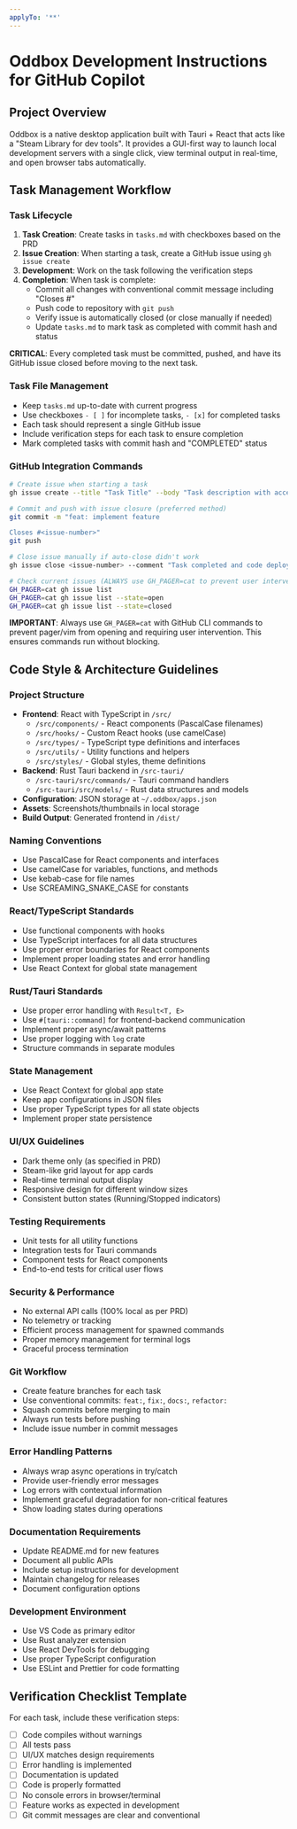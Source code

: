 ```yaml
---
applyTo: '**'
---
```


# Oddbox Development Instructions for GitHub Copilot

## Project Overview

Oddbox is a native desktop application built with Tauri + React that acts like a "Steam Library for dev tools". It provides a GUI-first way to launch local development servers with a single click, view terminal output in real-time, and open browser tabs automatically.

## Task Management Workflow

### Task Lifecycle

1. **Task Creation**: Create tasks in `tasks.md` with checkboxes based on the PRD
2. **Issue Creation**: When starting a task, create a GitHub issue using `gh issue create`
3. **Development**: Work on the task following the verification steps
4. **Completion**: When task is complete:
   - Commit all changes with conventional commit message including "Closes #<issue-number>"
   - Push code to repository with `git push`
   - Verify issue is automatically closed (or close manually if needed)
   - Update `tasks.md` to mark task as completed with commit hash and status

**CRITICAL**: Every completed task must be committed, pushed, and have its GitHub issue closed before moving to the next task.

### Task File Management

- Keep `tasks.md` up-to-date with current progress
- Use checkboxes `- [ ]` for incomplete tasks, `- [x]` for completed tasks
- Each task should represent a single GitHub issue
- Include verification steps for each task to ensure completion
- Mark completed tasks with commit hash and "COMPLETED" status

### GitHub Integration Commands

```bash
# Create issue when starting a task
gh issue create --title "Task Title" --body "Task description with acceptance criteria"

# Commit and push with issue closure (preferred method)
git commit -m "feat: implement feature

Closes #<issue-number>"
git push

# Close issue manually if auto-close didn't work
gh issue close <issue-number> --comment "Task completed and code deployed"

# Check current issues (ALWAYS use GH_PAGER=cat to prevent user intervention)
GH_PAGER=cat gh issue list
GH_PAGER=cat gh issue list --state=open
GH_PAGER=cat gh issue list --state=closed
```

**IMPORTANT**: Always use `GH_PAGER=cat` with GitHub CLI commands to prevent pager/vim from opening and requiring user intervention. This ensures commands run without blocking.

## Code Style & Architecture Guidelines

### Project Structure

- **Frontend**: React with TypeScript in `/src/`
  - `/src/components/` - React components (PascalCase filenames)
  - `/src/hooks/` - Custom React hooks (use camelCase)
  - `/src/types/` - TypeScript type definitions and interfaces
  - `/src/utils/` - Utility functions and helpers
  - `/src/styles/` - Global styles, theme definitions
- **Backend**: Rust Tauri backend in `/src-tauri/`
  - `/src-tauri/src/commands/` - Tauri command handlers
  - `/src-tauri/src/models/` - Rust data structures and models
- **Configuration**: JSON storage at `~/.oddbox/apps.json`
- **Assets**: Screenshots/thumbnails in local storage
- **Build Output**: Generated frontend in `/dist/`

### Naming Conventions

- Use PascalCase for React components and interfaces
- Use camelCase for variables, functions, and methods
- Use kebab-case for file names
- Use SCREAMING_SNAKE_CASE for constants

### React/TypeScript Standards

- Use functional components with hooks
- Use TypeScript interfaces for all data structures
- Use proper error boundaries for React components
- Implement proper loading states and error handling
- Use React Context for global state management

### Rust/Tauri Standards

- Use proper error handling with `Result<T, E>`
- Use `#[tauri::command]` for frontend-backend communication
- Implement proper async/await patterns
- Use proper logging with `log` crate
- Structure commands in separate modules

### State Management

- Use React Context for global app state
- Keep app configurations in JSON files
- Use proper TypeScript types for all state objects
- Implement proper state persistence

### UI/UX Guidelines

- Dark theme only (as specified in PRD)
- Steam-like grid layout for app cards
- Real-time terminal output display
- Responsive design for different window sizes
- Consistent button states (Running/Stopped indicators)

### Testing Requirements

- Unit tests for all utility functions
- Integration tests for Tauri commands
- Component tests for React components
- End-to-end tests for critical user flows

### Security & Performance

- No external API calls (100% local as per PRD)
- No telemetry or tracking
- Efficient process management for spawned commands
- Proper memory management for terminal logs
- Graceful process termination

### Git Workflow

- Create feature branches for each task
- Use conventional commits: `feat:`, `fix:`, `docs:`, `refactor:`
- Squash commits before merging to main
- Always run tests before pushing
- Include issue number in commit messages

### Error Handling Patterns

- Always wrap async operations in try/catch
- Provide user-friendly error messages
- Log errors with contextual information
- Implement graceful degradation for non-critical features
- Show loading states during operations

### Documentation Requirements

- Update README.md for new features
- Document all public APIs
- Include setup instructions for development
- Maintain changelog for releases
- Document configuration options

### Development Environment

- Use VS Code as primary editor
- Use Rust analyzer extension
- Use React DevTools for debugging
- Use proper TypeScript configuration
- Use ESLint and Prettier for code formatting

## Verification Checklist Template

For each task, include these verification steps:

- [ ] Code compiles without warnings
- [ ] All tests pass
- [ ] UI/UX matches design requirements
- [ ] Error handling is implemented
- [ ] Documentation is updated
- [ ] Code is properly formatted
- [ ] No console errors in browser/terminal
- [ ] Feature works as expected in development
- [ ] Git commit messages are clear and conventional
